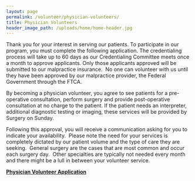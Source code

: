 ```yaml
---
layout: page
permalink: /volunteer/physician-volunteers/
title: Physician Volunteers
header_image_path: /uploads/home/home-header.jpg
---
```



Thank you for your interest in serving our patients. To participate in our program, you must complete the following application. The credentialing process will take up to 60 days as our Credentialing Committee meets once a month to approve applicants. Only those applicants approved will be submitted to our malpractice insurance.  No one can volunteer with us until they have been approved by our malpractice provider, the Federal Government through the FTCA.

By becoming a physician volunteer, you agree to see patients for a pre-operative consultation, perform surgery and provide post-operative consultation at no charge to the patient. If the patient needs an interpreter, additional diagnostic testing or imaging, these services will be provided by Surgery on Sunday.

Following this approval, you will receive a communication asking for you to indicate your availability.  Please note the need for your services is completely dictated by our patient volume and the type of care they are seeking.  General surgery are the cases that are most common and occur each surgery day.  Other specialties are typically not needed every month and there might be a lull in between your volunteer service.

[**Physician Volunteer Application**](/assets/docs/Physician_Volunteer_Application_Packet.pdf)